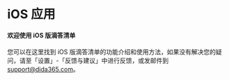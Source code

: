 # iOS 应用

#### 欢迎使用 iOS 版滴答清单



您可以在这里找到 iOS 版滴答清单的功能介绍和使用方法，如果没有解决您的疑问，请至「设置」-「反馈与建议」中进行反馈，或发邮件到 support@dida365.com。

